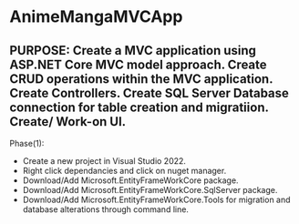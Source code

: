 # AnimeMangaMVCApp

PURPOSE: 
Create a MVC application using ASP.NET Core MVC model approach.
Create CRUD operations within the MVC application. 
Create Controllers.
Create SQL Server Database connection for table creation and migratiion. 
Create/ Work-on UI.
--------------------------------------------------------------------------------

Phase(1):
- Create a new project in Visual Studio 2022.
- Right click dependancies and click on nuget manager.
- Download/Add Microsoft.EntityFrameWorkCore package.
- Download/Add Microsoft.EntityFrameWorkCore.SqlServer package.
- Download/Add Microsoft.EntityFrameWorkCore.Tools for migration and database alterations through command line. 


